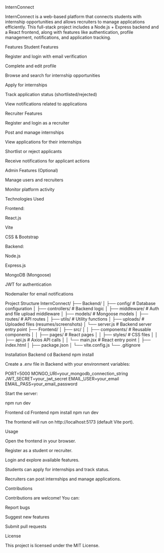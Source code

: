 InternConnect

InternConnect is a web-based platform that connects students with internship opportunities and allows recruiters to manage applications efficiently. This full-stack project includes a Node.js + Express backend and a React frontend, along with features like authentication, profile management, notifications, and application tracking.

Features
Student Features

Register and login with email verification

Complete and edit profile

Browse and search for internship opportunities

Apply for internships

Track application status (shortlisted/rejected)

View notifications related to applications

Recruiter Features

Register and login as a recruiter

Post and manage internships

View applications for their internships

Shortlist or reject applicants

Receive notifications for applicant actions

Admin Features (Optional)

Manage users and recruiters

Monitor platform activity

Technologies Used

Frontend:

React.js

Vite

CSS & Bootstrap

Backend:

Node.js

Express.js

MongoDB (Mongoose)

JWT for authentication

Nodemailer for email notifications

Project Structure
InternConnect/
├── Backend/
│   ├── config/            # Database configuration
│   ├── controllers/       # Backend logic
│   ├── middleware/        # Auth and file upload middleware
│   ├── models/            # Mongoose models
│   ├── routes/            # API routes
│   ├── utils/             # Utility functions
│   ├── uploads/           # Uploaded files (resumes/screenshots)
│   └── server.js          # Backend server entry point
├── Frontend/
│   ├── src/
│   │   ├── components/    # Reusable components
│   │   ├── pages/         # React pages
│   │   ├── styles/        # CSS files
│   │   ├── api.js         # Axios API calls
│   │   └── main.jsx       # React entry point
│   ├── index.html
│   ├── package.json
│   └── vite.config.js
└── .gitignore

Installation
Backend
cd Backend
npm install


Create a .env file in Backend with your environment variables:

PORT=5000
MONGO_URI=your_mongodb_connection_string
JWT_SECRET=your_jwt_secret
EMAIL_USER=your_email
EMAIL_PASS=your_email_password


Start the server:

npm run dev

Frontend
cd Frontend
npm install
npm run dev


The frontend will run on http://localhost:5173 (default Vite port).

Usage

Open the frontend in your browser.

Register as a student or recruiter.

Login and explore available features.

Students can apply for internships and track status.

Recruiters can post internships and manage applications.

Contributions

Contributions are welcome! You can:

Report bugs

Suggest new features

Submit pull requests

License

This project is licensed under the MIT License.
